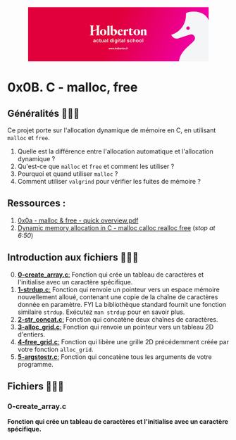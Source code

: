 <div align="center"><img src="https://github.com/ksyv/holbertonschool-web_front_end/blob/main/baniere_holberton.png"></div>

# 0x0B. C - malloc, free

## Généralités :open_book::open_book::open_book:

Ce projet porte sur l'allocation dynamique de mémoire en C, en utilisant `malloc` et `free`.

<ol>
   <li>Quelle est la différence entre l'allocation automatique et l'allocation dynamique ?</li>
   <li>Qu'est-ce que <code>malloc</code> et <code>free</code> et comment les utiliser ?</li>
   <li>Pourquoi et quand utiliser <code>malloc</code> ?</li>
   <li>Comment utiliser <code>valgrind</code> pour vérifier les fuites de mémoire ?</li>
</ol>

## Ressources :

<ol>
   <li><a href="/rltoken/aRWpmTTHkSS2nTGh0Q5xyA" title="0x0a - malloc &amp; free - quick overview.pdf" target="_blank">0x0a - malloc &amp; free - quick overview.pdf</a></li>
   <li><a href="/rltoken/yD3tk5u--ws7QNFwTOfaDQ" title="Dynamic memory allocation in C - malloc calloc realloc free" target="_blank">Dynamic memory allocation in C - malloc calloc realloc free</a> (<em>stop at 6:50</em>)</li>
</ol>

## Introduction aux fichiers :closed_book::closed_book::closed_book:

0.  [**0-create_array.c**:](#0-create_arrayc) Fonction qui crée un tableau de caractères et l'initialise avec un caractère spécifique.
1.  [**1-strdup.c**:](#1-strdupc) Fonction qui renvoie un pointeur vers un espace mémoire nouvellement alloué, contenant une copie de la chaîne de caractères donnée en paramètre. FYI La bibliothèque standard fournit une fonction similaire <code>strdup</code>. Exécutez <code>man strdup</code> pour en savoir plus.
2.  [**2-str_concat.c**:](#2-str_concatc) Fonction qui concatène deux chaînes de caractères.
3.  [**3-alloc_grid.c**:](#3-alloc_gridc) Fonction qui renvoie un pointeur vers un tableau 2D d'entiers.
4.  [**4-free_grid.c**:](#4-free_gridc) Fonction qui libère une grille 2D précédemment créée par votre fonction <code>alloc_grid</code>.
5.  [**5-argstostr.c**:](#5-argstostrc) Fonction qui concatène tous les arguments de votre programme.

## Fichiers :bookmark_tabs::bookmark_tabs::bookmark_tabs:

### 0-create_array.c

**Fonction qui crée un tableau de caractères et l'initialise avec un caractère spécifique.**

